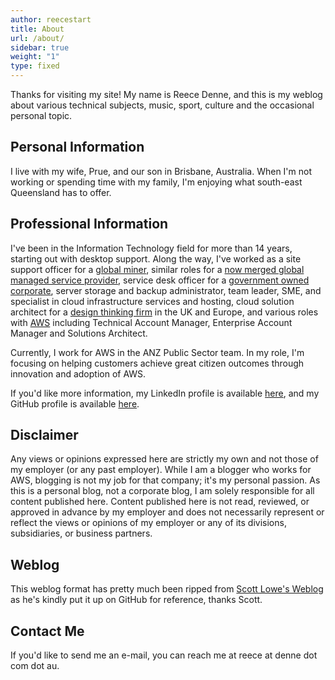 ```yaml
---
author: reecestart
title: About
url: /about/
sidebar: true
weight: "1"
type: fixed
---
```


Thanks for visiting my site! My name is Reece Denne, and this is my weblog about various technical subjects, music, sport, culture and the occasional personal topic.

## Personal Information

I live with my wife, Prue, and our son in Brisbane, Australia. When I'm not working or spending time with my family, I'm enjoying what south-east Queensland has to offer.

## Professional Information

I've been in the Information Technology field for more than 14 years, starting out with desktop support. Along the way, I've worked as a site support officer for a [global miner][1], similar roles for a [now merged global managed service provider][2], service desk officer for a [government owned corporate][3], server storage and backup administrator, team leader, SME, and specialist in cloud infrastructure services and hosting, cloud solution architect for a [design thinking firm][4] in the UK and Europe, and various roles with [AWS][5] including Technical Account Manager, Enterprise Account Manager and Solutions Architect.

Currently, I work for AWS in the ANZ Public Sector team. In my role, I'm focusing on helping customers achieve great citizen outcomes through innovation and adoption of AWS.

If you'd like more information, my LinkedIn profile is available [here][6], and my GitHub profile is available [here][7].

## Disclaimer

Any views or opinions expressed here are strictly my own and not those of my employer (or any past employer). While I am a blogger who works for AWS, blogging is not my job for that company; it's my personal passion. As this is a personal blog, not a corporate blog, I am solely responsible for all content published here. Content published here is not read, reviewed, or approved in advance by my employer and does not necessarily represent or reflect the views or opinions of my employer or any of its divisions, subsidiaries, or business partners.

## Weblog

This weblog format has pretty much been ripped from [Scott Lowe's Weblog][8] as he's kindly put it up on GitHub for reference, thanks Scott.

## Contact Me

If you'd like to send me an e-mail, you can reach me at reece at denne dot com dot au.

[1]: https://www.riotinto.com/en
[2]: https://www.dxc.technology/about_us/ds/140019-our_history
[3]: https://www.csenergy.com.au/
[4]: https://www.fromhereon.com/
[5]: https://aws.amazon.com/
[6]: https://www.linkedin.com/in/reecedenne/
[7]: https://github.com/reecestart
[8]: https://blog.scottlowe.org/